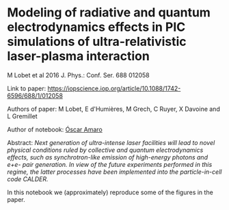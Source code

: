 # Modeling of radiative and quantum electrodynamics effects in PIC simulations of ultra-relativistic laser-plasma interaction

M Lobet et al 2016 J. Phys.: Conf. Ser. 688 012058

Link to paper: https://iopscience.iop.org/article/10.1088/1742-6596/688/1/012058

Authors of paper: M Lobet, E d'Humières, M Grech, C Ruyer, X Davoine and L Gremillet

Author of notebook: [Óscar Amaro](https://github.com/OsAmaro)

Abstract: _Next generation of ultra-intense laser facilities will lead to novel physical conditions ruled by collective and quantum electrodynamics effects, such as synchrotron-like emission of high-energy photons and e+e- pair generation. In view of the future experiments performed in this regime, the latter processes have been implemented into the particle-in-cell code CALDER._

In this notebook we (approximately) reproduce some of the figures in the paper.
